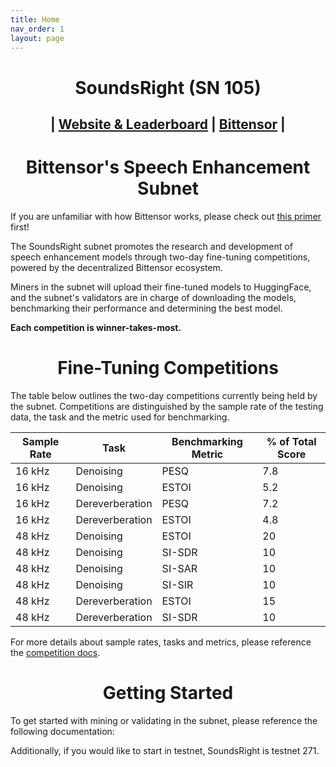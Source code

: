 ```yaml
---
title: Home
nav_order: 1
layout: page
---
```

<h1 align="center">SoundsRight (SN 105)</h1>
<h2 align="center">| <a href="https://soundsright.ai">Website & Leaderboard</a> | <a href="https://bittensor.com/">Bittensor</a> |</h2>

<h1 align="center">Bittensor's Speech Enhancement Subnet</h1>

If you are unfamiliar with how Bittensor works, please check out [this primer](https://docs.bittensor.com/learn/bittensor-building-blocks) first!

The SoundsRight subnet promotes the research and development of speech enhancement models through two-day fine-tuning competitions, powered by the decentralized Bittensor ecosystem. 

Miners in the subnet will upload their fine-tuned models to HuggingFace, and the subnet's validators are in charge of downloading the models, benchmarking their performance and determining the best model. 

**Each competition is winner-takes-most.**

<h1 align="center">Fine-Tuning Competitions</h1>

The table below outlines the two-day competitions currently being held by the subnet. Competitions are distinguished by the sample rate of the testing data, the task and the metric used for benchmarking.

| Sample Rate | Task | Benchmarking Metric | % of Total Score | 
| ----------- | ---- | ------------------- | ---------------- |
| 16 kHz | Denoising | PESQ | 7.8 |
| 16 kHz | Denoising | ESTOI | 5.2 |
| 16 kHz | Dereverberation | PESQ | 7.2 |
| 16 kHz | Dereverberation | ESTOI | 4.8 |
| 48 kHz | Denoising | ESTOI | 20 |
| 48 kHz | Denoising | SI-SDR | 10 |
| 48 kHz | Denoising | SI-SAR | 10 |
| 48 kHz | Denoising | SI-SIR | 10 |
| 48 kHz | Dereverberation | ESTOI | 15 |
| 48 kHz | Dereverberation | SI-SDR | 10 |

For more details about sample rates, tasks and metrics, please reference the [competition docs](subnet/competitions.html).

<h1 align="center">Getting Started</h1>

To get started with mining or validating in the subnet, please reference the following documentation:

Additionally, if you would like to start in testnet, SoundsRight is testnet 271.